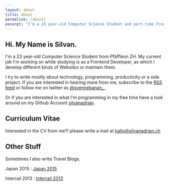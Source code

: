 ```yaml
---
layout: about
title: About
permalink: /about/
excerpt: "I’m a 23 year-old Computer Science Student and part-time Frontend Developer"
---
```



<h2 class="abouttitle">Hi. My Name is Silvan.</h2>

I'm a 23 year-old Computer Science Student from Pfäffikon ZH. My current job I'm working on while studying is as a Frontend Developer, as which I develop different kinds of Websites or maintain them.

I try to write mostly about technology, programming, productivity or a side project.
If you are interested in hearing more from me, subscribe to the [RSS feed](http://silvanadrian.ch/feed.xml)
 or follow me on twitter as [ @svennebanan_ ](https://twitter.com/svennebanan_).

Or if you are interested in what I'm programming in my free time have a look around on my Github Account [silvanadrian](https://github.com/silvanadrian).

## Curriculum Vitae

Interested in the CV from me?! please write a mail at <a href="mailto:hallo@silvanadrian.ch">hallo@silvanadrian.ch</a>

## Other Stuff

Sometimes I also write Travel Blogs.

Japan 2015 : <a rel="nofollow" href="http://silvanadrian.ch/japan2015">Japan 2015</a>

Interrail 2013 : <a rel="nofollow" href="http://silvanadrian.ch/interrail2013">Interrail 2013</a>
